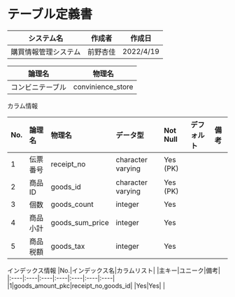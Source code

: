 # テーブル定義書

|システム名|作成者|作成日|
|----|----|----|
|購買情報管理システム|前野杏佳|2022/4/19|

|論理名|物理名|
|----|----|
|コンビニテーブル|convinience_store|

カラム情報

|No.|論理名|物理名|データ型|Not Null|デフォルト|備考|
|:----|:----|:----|:----|:----|:----|:----|
|1|伝票番号|receipt_no|character varying|Yes (PK)| | |
|2|商品ID|goods_id|character varying|Yes (PK)| | |
|3|個数|goods_count|integer|Yes| | |
|4|商品小計|goods_sum_price|integer|Yes| | |
|5|商品税額|goods_tax|integer|Yes| | |

インデックス情報
|No.|インデックス名|カラムリスト| |主キー|ユニーク|備考|
|:----|:----|:----|:----|:----|:----|:----|
|1|goods_amount_pkc|receipt_no,goods_id| |Yes|Yes| |


